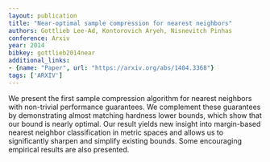 ```yaml
---
layout: publication
title: "Near-optimal sample compression for nearest neighbors"
authors: Gottlieb Lee-Ad, Kontorovich Aryeh, Nisnevitch Pinhas
conference: Arxiv
year: 2014
bibkey: gottlieb2014near
additional_links:
- {name: "Paper", url: "https://arxiv.org/abs/1404.3368"}
tags: ['ARXIV']
---
```

We present the first sample compression algorithm for nearest neighbors with non-trivial performance guarantees. We complement these guarantees by demonstrating almost matching hardness lower bounds, which show that our bound is nearly optimal. Our result yields new insight into margin-based nearest neighbor classification in metric spaces and allows us to significantly sharpen and simplify existing bounds. Some encouraging empirical results are also presented.